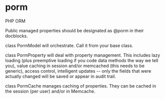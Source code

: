 porm
==

PHP ORM

Public managed properties should be designated as @porm in their docblocks.

class PormModel will orchestrate.  Call it from your base class.

class PormProperty will deal with property management.  This includes lazy loading (plus preemptive loading if you code data methods the way we tell you), value caching in session and/or memcached (this needs to be generic), access control, intelligent updates -- only the fields that were actually changed will be saved or appear in audit trail.

class PormCache manages caching of properties.  They can be cached in the session (per user) and/or in Memcache.
